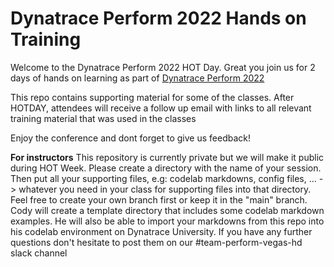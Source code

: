 # Dynatrace Perform 2022 Hands on Training
Welcome to the Dynatrace Perform 2022 HOT Day. Great you join us for 2 days of hands on learning as part of [Dynatrace Perform 2022](https://www.dynatrace.com/perform-2022/)

This repo contains supporting material for some of the classes. 
After HOTDAY, attendees will receive a follow up email with links to all relevant training material that was used in the classes

Enjoy the conference and dont forget to give us feedback!

**For instructors**
This repository is currently private but we will make it public during HOT Week.
Please create a directory with the name of your session. Then put all your supporting files, e.g: codelab markdowns, config files, ... -> whatever you need in your class for supporting files into that directory. Feel free to create your own branch first or keep it in the "main" branch.
Cody will create a template directory that includes some codelab markdown examples. He will also be able to import your markdowns from this repo into his codelab environment on Dynatrace University.
If you have any further questions don't hesitate to post them on our #team-perform-vegas-hd slack channel
